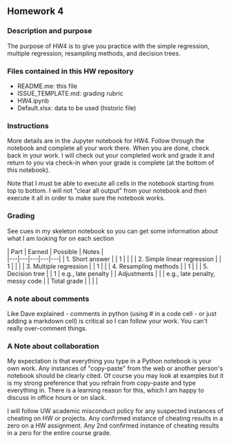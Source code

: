 ## Homework 4


### Description and purpose

The purpose of HW4 is to give you practice with the simple regression, multiple regression, resampling methods, and decision trees.

### Files contained in this HW repository

* README.me: this file
* ISSUE_TEMPLATE.md: grading rubric
* HW4.ipynb
* Default.xlsx: data to be used (historic file)

### Instructions

More details are in the Jupyter notebook for HW4. Follow through the notebook and complete all your work there. When you are done, check back in your work. I will check out your completed work and grade it and return to you via check-in when your grade is complete (at the bottom of this notebook).  

Note that I must be able to execute all cells in the notebook starting from top to bottom. I will not "clear all output" from your notebook and then execute it all in order to make sure the notebook works.

### Grading

See cues in my skeleton notebook so you can get some information about what I am looking for on each section

|  Part |  Earned | Possible | Notes  |  
|---|---|---|---|---|
| 1. Short answer  |   |  1 |   |   |
| 2. Simple linear regression |   | 1  |   |   |
| 3. Multiple regression |    | 1  |   |
| 4. Resampling methods  |   | 1   |  |
| 5. Decision tree  |   | 1   |   e.g., late penalty |
|  Adjustments  |   |    |   e.g., late penalty, <br> messy code |
| Total grade | | |  |


### A note about comments

Like Dave explained - comments in python (using # in a code cell - or just adding a markdown cell) is critical so I can follow your work. You can't really over-comment things.

### A Note about collaboration

My expectation is that everything you type in a Python notebook is your own work.  Any instances of "copy-paste" from the web or another person's notebook should be clearly cited. Of course you may look at examples but it is my strong preference that you refrain from copy-paste and type everything in. There is a learning reason for this, which I am happy to discuss in office hours or on slack.

I will follow UW academic misconduct policy for any suspected instances of cheating on HW or projects. Any confirmed instance of cheating results in a zero on a HW assignment. Any 2nd confirmed instance of cheating results in a zero for the entire course grade.
